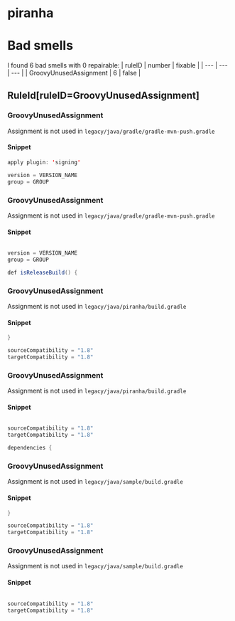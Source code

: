 # piranha 
 
# Bad smells
I found 6 bad smells with 0 repairable:
| ruleID | number | fixable |
| --- | --- | --- |
| GroovyUnusedAssignment | 6 | false |
## RuleId[ruleID=GroovyUnusedAssignment]
### GroovyUnusedAssignment
Assignment is not used
in `legacy/java/gradle/gradle-mvn-push.gradle`
#### Snippet
```java
apply plugin: 'signing'

version = VERSION_NAME
group = GROUP

```

### GroovyUnusedAssignment
Assignment is not used
in `legacy/java/gradle/gradle-mvn-push.gradle`
#### Snippet
```java

version = VERSION_NAME
group = GROUP

def isReleaseBuild() {
```

### GroovyUnusedAssignment
Assignment is not used
in `legacy/java/piranha/build.gradle`
#### Snippet
```java
}

sourceCompatibility = "1.8"
targetCompatibility = "1.8"

```

### GroovyUnusedAssignment
Assignment is not used
in `legacy/java/piranha/build.gradle`
#### Snippet
```java

sourceCompatibility = "1.8"
targetCompatibility = "1.8"

dependencies {
```

### GroovyUnusedAssignment
Assignment is not used
in `legacy/java/sample/build.gradle`
#### Snippet
```java
}

sourceCompatibility = "1.8"
targetCompatibility = "1.8"

```

### GroovyUnusedAssignment
Assignment is not used
in `legacy/java/sample/build.gradle`
#### Snippet
```java

sourceCompatibility = "1.8"
targetCompatibility = "1.8"


```

